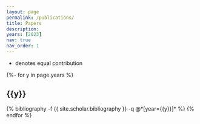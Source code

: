 ```yaml
---
layout: page
permalink: /publications/
title: Papers
description: 
years: [2023]
nav: true
nav_order: 1
---
```

<!-- _pages/publications.md -->
<div class="publications">

* denotes equal contribution

{%- for y in page.years %}
  <h2 class="year">{{y}}</h2>
  {% bibliography -f {{ site.scholar.bibliography }} -q @*[year={{y}}]* %}
{% endfor %}


</div>
